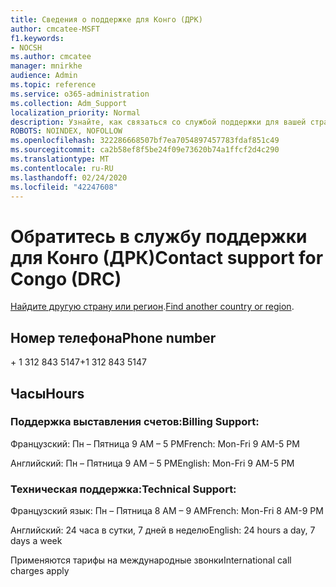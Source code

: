 ```yaml
---
title: Сведения о поддержке для Конго (ДРК)
author: cmcatee-MSFT
f1.keywords:
- NOCSH
ms.author: cmcatee
manager: mnirkhe
audience: Admin
ms.topic: reference
ms.service: o365-administration
ms.collection: Adm_Support
localization_priority: Normal
description: Узнайте, как связаться со службой поддержки для вашей страны или региона.
ROBOTS: NOINDEX, NOFOLLOW
ms.openlocfilehash: 322286668507bf7ea7054897457783fdaf851c49
ms.sourcegitcommit: ca2b58ef8f5be24f09e73620b74a1ffcf2d4c290
ms.translationtype: MT
ms.contentlocale: ru-RU
ms.lasthandoff: 02/24/2020
ms.locfileid: "42247608"
---
```

# <a name="contact-support-for-congo-drc"></a><span data-ttu-id="ce124-103">Обратитесь в службу поддержки для Конго (ДРК)</span><span class="sxs-lookup"><span data-stu-id="ce124-103">Contact support for Congo (DRC)</span></span>

<span data-ttu-id="ce124-104">[Найдите другую страну или регион](../contact-support-for-business-products.md).</span><span class="sxs-lookup"><span data-stu-id="ce124-104">[Find another country or region](../contact-support-for-business-products.md).</span></span>

## <a name="phone-number"></a><span data-ttu-id="ce124-105">Номер телефона</span><span class="sxs-lookup"><span data-stu-id="ce124-105">Phone number</span></span>
<span data-ttu-id="ce124-106">+ 1 312 843 5147</span><span class="sxs-lookup"><span data-stu-id="ce124-106">+1 312 843 5147</span></span>

## <a name="hours"></a><span data-ttu-id="ce124-107">Часы</span><span class="sxs-lookup"><span data-stu-id="ce124-107">Hours</span></span>
### <a name="billing-support"></a><span data-ttu-id="ce124-108">Поддержка выставления счетов:</span><span class="sxs-lookup"><span data-stu-id="ce124-108">Billing Support:</span></span>

<span data-ttu-id="ce124-109">Французский: Пн – Пятница 9 AM – 5 PM</span><span class="sxs-lookup"><span data-stu-id="ce124-109">French: Mon-Fri 9 AM-5 PM</span></span>

<span data-ttu-id="ce124-110">Английский: Пн – Пятница 9 AM – 5 PM</span><span class="sxs-lookup"><span data-stu-id="ce124-110">English: Mon-Fri 9 AM-5 PM</span></span>

### <a name="technical-support"></a><span data-ttu-id="ce124-111">Техническая поддержка:</span><span class="sxs-lookup"><span data-stu-id="ce124-111">Technical Support:</span></span>

<span data-ttu-id="ce124-112">Французский язык: Пн – Пятница 8 AM – 9 AM</span><span class="sxs-lookup"><span data-stu-id="ce124-112">French: Mon-Fri 8 AM-9 PM</span></span>

<span data-ttu-id="ce124-113">Английский: 24 часа в сутки, 7 дней в неделю</span><span class="sxs-lookup"><span data-stu-id="ce124-113">English: 24 hours a day, 7 days a week</span></span>

<span data-ttu-id="ce124-114">Применяются тарифы на международные звонки</span><span class="sxs-lookup"><span data-stu-id="ce124-114">International call charges apply</span></span>